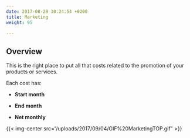 ```yaml
---
date: 2017-08-29 10:24:54 +0200
title: Marketing
weight: 95

---
```

## Overview

This is the right place to put all that costs related to the promotion of your products or services.

Each cost has:

* **Start month**

* **End month**

* **Net monthly**

{{< img-center src=“/uploads/2017/09/04/GIF%20MarketingTOP.gif" >}}